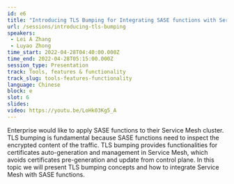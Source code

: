 ```yaml
---
id: e6
title: "Introducing TLS Bumping for Integrating SASE functions with Service Mesh"
url: /sessions/introducing-tls-bumping
speakers:
 - Lei A Zhang
 - Luyao Zhong
time_start: 2022-04-28T04:40:00.000Z
time_end: 2022-04-28T05:15:00.000Z
session_type: Presentation
track: Tools, features & functionality
track_slug: tools-features-functionality
language: Chinese
block: e
slot: 6
slides:
video: https://youtu.be/LoHk03Kg5_A
---
```


Enterprise would like to apply SASE functions to their Service Mesh cluster. TLS bumping is fundamental because SASE functions need to inspect the encrypted content of the traffic. TLS bumping provides functionalities for certificates auto-generation and management in Service Mesh, which avoids certificates pre-generation and update from control plane. In this topic we will present TLS bumping concepts and how to integrate Service Mesh with SASE functions.